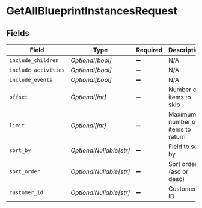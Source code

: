 # GetAllBlueprintInstancesRequest


## Fields

| Field                             | Type                              | Required                          | Description                       |
| --------------------------------- | --------------------------------- | --------------------------------- | --------------------------------- |
| `include_children`                | *Optional[bool]*                  | :heavy_minus_sign:                | N/A                               |
| `include_activities`              | *Optional[bool]*                  | :heavy_minus_sign:                | N/A                               |
| `include_events`                  | *Optional[bool]*                  | :heavy_minus_sign:                | N/A                               |
| `offset`                          | *Optional[int]*                   | :heavy_minus_sign:                | Number of items to skip           |
| `limit`                           | *Optional[int]*                   | :heavy_minus_sign:                | Maximum number of items to return |
| `sort_by`                         | *OptionalNullable[str]*           | :heavy_minus_sign:                | Field to sort by                  |
| `sort_order`                      | *OptionalNullable[str]*           | :heavy_minus_sign:                | Sort order (asc or desc)          |
| `customer_id`                     | *OptionalNullable[str]*           | :heavy_minus_sign:                | Customer ID                       |